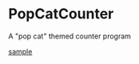 # PopCatCounter
A "pop cat" themed counter program

[sample](https://github.com/SeanJxie/PopCatCounter/blob/main/assets/sample.png)
